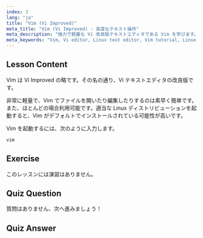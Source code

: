 ```yaml
---
index: 3
lang: "ja"
title: "Vim (Vi Improved)"
meta_title: "Vim (Vi Improved) - 高度なテキスト操作"
meta_description: "強力で軽量な Vi 改良版テキストエディタである Vim を学びます。基本的な使い方と、Vim が Linux ユーザーにとって不可欠である理由を理解します。"
meta_keywords: "Vim, Vi editor, Linux text editor, Vim tutorial, Linux commands, beginner Linux, Vim guide"
---
```


## Lesson Content

Vim は Vi Improved の略です。その名の通り、Vi テキストエディタの改良版です。

非常に軽量で、Vim でファイルを開いたり編集したりするのは素早く簡単です。また、ほとんどの場合利用可能です。適当な Linux ディストリビューションを起動すると、Vim がデフォルトでインストールされている可能性が高いです。

Vim を起動するには、次のように入力します。

```bash
vim
```

## Exercise

このレッスンには演習はありません。

## Quiz Question

質問はありません、次へ進みましょう！

## Quiz Answer
